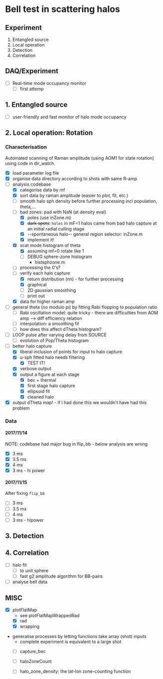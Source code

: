 # Bell test in scattering halos

## Experiment
1. Entangled source
2. Local operation
3. Detection
4. Correlation

## DAQ/Experiment
- [ ] Real-time mode occupancy monitor
    - [ ] first attemp

## 1. Entangled source
- [ ] user-friendly and fast monitor of halo mode occupancy


## 2. Local operation: Rotation
### Characterisation
Automated scanning of Raman amplitude (using AOM1 for state rotation) using code in dir_watch.

- [x] load parameter log file
- [x] organise data directory according to shots with same R-amp
- [ ] analysis codebase
    - [x] categorise data by mf
    - [x] sort data by raman amplitude (easier to plot, fit, etc.)
    - [ ] smooth halo sph density before further processing incl population, theta,...
    - [ ] bad zones: pad with NaN (at density eval)
    	- [x] poles (use inZone.m)
    	- [x] ~~dark spots~~: `holes` in mF=1 halos came from bad halo capture at an initial radial culling stage
    	- [x] --spontaneous halo-- general region selector: inZone.m
        - [x] implement it!
    - [x] scat mode histogram of theta
    	- [x] assuming mf=0 rotate like 1
        - [ ] DEBUG sphere-zone histogram
            - histsphzone.m
    - [ ] processing the 0's?
    - [ ] verify each halo capture
        - [x] return distribution (nn) - for further processing
        - [x] graphical
        - [ ] 2D gaussian smoothing
        - [ ] print out
    - [x] data for higher raman amp
- [ ] general theta (no modulo pi) by fitting Rabi flopping to population ratio
    - [ ] Rabi oscillation model: quite tricky - there are difficulties from AOM amp --> diff efficiency relation
    - [ ] interpolation: a smoothing fit
    - [ ] how does this affect dTheta histogram?
- [ ] LOOP pulse after varying delay from SOURCE
    - [ ] evolution of Pop/Theta histogram
- [ ] better halo capture
    - [x] liberal inclusion of points for input to halo capture
    - [x] u-sph fitted halo needs filtering
        - [x] TEST IT!
    - [x] verbose output
	- [x] output a figure at each stage
		- [x] bec + thermal
		- [x] first stage halo capture
		- [x] ellipsoid fit
		- [x] cleaned halo
- [x] output dTheta map! - if I had done this we wouldn't have had this problem

### Data
#### 2017/11/14
NOTE: codebase had major bug in flip_bb - below analysis are wrong
- [x] 3 ms
- [x] 3.5 ms
- [x] 4 ms
- [x] 3 ms - hi power

#### 2017/11/15
After fixing `flip_bb`
- [ ] 3 ms
- [ ] 3.5 ms
- [ ] 4 ms
- [ ] 3 ms - hipower

## 3. Detection

## 4. Correlation
- [ ] halo fit
    - [ ] to unit sphere
    - [ ] fast g2 amplitude algorithm for BB-pairs
- [ ] analyse bell data 

## MISC
- [x] plotFlatMap
    - see plotFlatMapWrappedRad
    - [x] rad
    - [x] wrapping
- generalise processes by letting functions take array (shot) inputs
    - complete experiment is equivalent to a large shot
    - [ ] capture_bec
    - [ ] haloZoneCount
    - [ ] halo_zone_density: the lat-lon zone-counting function

